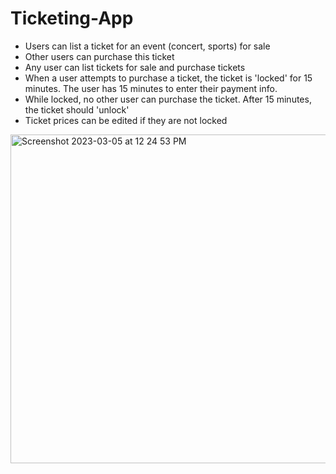 # Ticketing-App

* Users can list a ticket for an event (concert, sports) for sale
* Other users can purchase this ticket
* Any user can list tickets for sale and purchase tickets
* When a user attempts to purchase a ticket, the ticket is 'locked' for 15 minutes.  The user has 15 minutes to enter their payment info.
* While locked, no other user can purchase the ticket. After 15 minutes, the ticket should 'unlock'
* Ticket prices can be edited if they are not locked


<img width="526" alt="Screenshot 2023-03-05 at 12 24 53 PM" src="https://user-images.githubusercontent.com/44893239/222946311-c285505b-cb6f-49c6-9f67-82bf8022e909.png">
